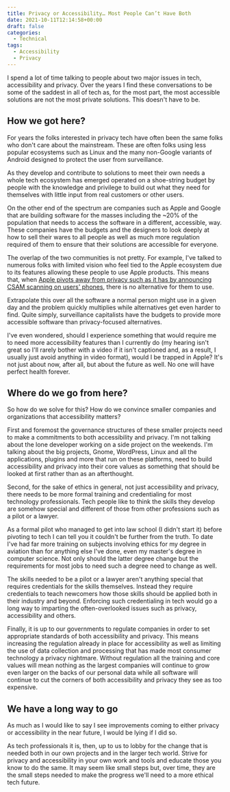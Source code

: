 ```yaml
---
title: Privacy or Accessibility… Most People Can’t Have Both
date: 2021-10-11T12:14:58+00:00
draft: false
categories:
  - Technical
tags:
  - Accessibility
  - Privacy
---
```


I spend a lot of time talking to people about two major issues in tech, accessibility and privacy. Over the years I find these conversations to be some of the saddest in all of tech as, for the most part, the most accessible solutions are not the most private solutions. This doesn't have to be.

## How we got here?

For years the folks interested in privacy tech have often been the same folks who don't care about the mainstream. These are often folks using less popular ecosystems such as Linux and the many non-Google variants of Android designed to protect the user from surveillance.

As they develop and contribute to solutions to meet their own needs a whole tech ecosystem has emerged operated on a shoe-string budget by people with the knowledge and privilege to build out what they need for themselves with little input from real customers or other users.

On the other end of the spectrum are companies such as Apple and Google that are building software for the masses including the ~20% of the population that needs to access the software in a different, accessible, way. These companies have the budgets and the designers to look deeply at how to sell their wares to all people as well as much more regulation required of them to ensure that their solutions are accessible for everyone.

The overlap of the two communities is not pretty. For example, I've talked to numerous folks with limited vision who feel tied to the Apple ecosystem due to its features allowing these people to use Apple products. This means that, when [Apple pivots away from privacy such as it has by announcing CSAM scanning on users' phones][1], there is no alternative for them to use.

Extrapolate this over all the software a normal person might use in a given day and the problem quickly multiplies while alternatives get even harder to find. Quite simply, surveillance capitalists have the budgets to provide more accessible software than privacy-focused alternatives.

I've even wondered, should I experience something that would require me to need more accessibility features than I currently do (my hearing isn't great so I'll rarely bother with a video if it isn't captioned and, as a result, I usually just avoid anything in video format), would I be trapped in Apple? It's not just about now, after all, but about the future as well. No one will have perfect health forever.

## Where do we go from here?

So how do we solve for this? How do we convince smaller companies and organizations that accessibility matters?

First and foremost the governance structures of these smaller projects need to make a commitments to both accessibility and privacy. I'm not talking about the lone developer working on a side project on the weekends. I'm talking about the big projects, Gnome, WordPress, Linux and all the applications, plugins and more that run on these platforms, need to build accessibility and privacy into their core values as something that should be looked at first rather than as an afterthought.

Second, for the sake of ethics in general, not just accessibility and privacy, there needs to be more formal training and credentialing for most technology professionals. Tech people like to think the skills they develop are somehow special and different of those from other professions such as a pilot or a lawyer.

As a formal pilot who managed to get into law school (I didn't start it) before pivoting to tech I can tell you it couldn't be further from the truth. To date I've had far more training on subjects involving ethics for my degree in aviation than for anything else I've done, even my master's degree in computer science. Not only should the latter degree change but the requirements for most jobs to need such a degree need to change as well.

The skills needed to be a pilot or a lawyer aren't anything special that requires credentials for the skills themselves. Instead they require credentials to teach newcomers how those skills should be applied both in their industry and beyond. Enforcing such credentialing in tech would go a long way to imparting the often-overlooked issues such as privacy, accessibility and others.

Finally, it is up to our governments to regulate companies in order to set appropriate standards of both accessibility and privacy. This means increasing the regulation already in place for accessibility as well as limiting the use of data collection and processing that has made most consumer technology a privacy nightmare. Without regulation all the training and core values will mean nothing as the largest companies will continue to grow even larger on the backs of our personal data while all software will continue to cut the corners of both accessibility and privacy they see as too expensive.

## We have a long way to go

As much as I would like to say I see improvements coming to either privacy or accessibility in the near future, I would be lying if I did so.

As tech professionals it is, then, up to us to lobby for the change that is needed both in our own projects and in the larger tech world. Strive for privacy and accessibility in your own work and tools and educate those you know to do the same. It may seem like small steps but, over time, they are the small steps needed to make the progress we'll need to a more ethical tech future.

 [1]: https://www.theverge.com/2021/8/10/22613225/apple-csam-scanning-messages-child-safety-features-privacy-controversy-explained
